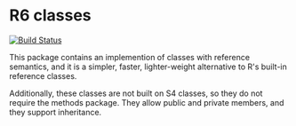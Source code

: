 R6 classes
===========

[![Build Status](https://travis-ci.org/wch/R6.png?branch=master)](https://travis-ci.org/wch/R6)

This package contains an implemention of classes with reference semantics, and it is a simpler, faster, lighter-weight alternative to R's built-in reference classes.

Additionally, these classes are not built on S4 classes, so they do not require the methods package. They allow public and private members, and they support inheritance.
